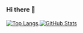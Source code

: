 ### Hi there 👋

<!--
**ChiangYintso/ChiangYintso** is a ✨ _special_ ✨ repository because its `README.md` (this file) appears on your GitHub profile.

Here are some ideas to get you started:

- 🔭 I’m currently working on ...
- 🌱 I’m currently learning ...
- 👯 I’m looking to collaborate on ...
- 🤔 I’m looking for help with ...
- 💬 Ask me about ...
- 📫 How to reach me: ...
- 😄 Pronouns: ...
- ⚡ Fun fact: ...
-->
<a href="https://github.com/ChiangYintso">
  <img align="center" alt="Top Langs" src="https://github-readme-stats.vercel.app/api/top-langs/?username=ChiangYintso&hide=G-code,Jupyter Notebook&langs_count=16&layout=compact&count_private=true" />
</a>
<a href="https://github.com/ChiangYintso">
  <img align="center" alt="GitHub Stats" src="https://github-readme-stats.vercel.app/api?username=ChiangYintso&show_icons=true&include_all_commits=true&count_private=true" />
</a>
